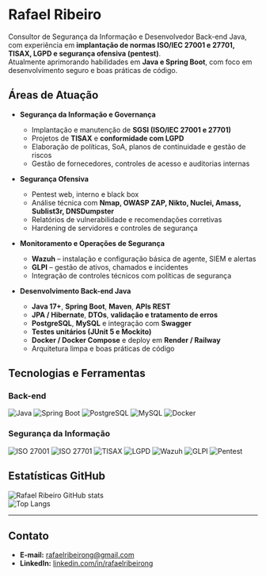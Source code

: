 # Rafael Ribeiro

Consultor de Segurança da Informação e Desenvolvedor Back-end Java, com experiência em **implantação de normas ISO/IEC 27001 e 27701, TISAX, LGPD e segurança ofensiva (pentest)**.  
Atualmente aprimorando habilidades em **Java e Spring Boot**, com foco em desenvolvimento seguro e boas práticas de código.  


## Áreas de Atuação

- **Segurança da Informação e Governança**
  - Implantação e manutenção de **SGSI (ISO/IEC 27001 e 27701)**  
  - Projetos de **TISAX** e **conformidade com LGPD**  
  - Elaboração de políticas, SoA, planos de continuidade e gestão de riscos  
  - Gestão de fornecedores, controles de acesso e auditorias internas  

- **Segurança Ofensiva**
  - Pentest web, interno e black box  
  - Análise técnica com **Nmap, OWASP ZAP, Nikto, Nuclei, Amass, Sublist3r, DNSDumpster**  
  - Relatórios de vulnerabilidade e recomendações corretivas  
  - Hardening de servidores e controles de segurança  

- **Monitoramento e Operações de Segurança**
  - **Wazuh** – instalação e configuração básica de agente, SIEM e alertas  
  - **GLPI** – gestão de ativos, chamados e incidentes  
  - Integração de controles técnicos com políticas de segurança  

- **Desenvolvimento Back-end Java**
  - **Java 17+**, **Spring Boot**, **Maven**, **APIs REST**  
  - **JPA / Hibernate**, **DTOs**, **validação e tratamento de erros**  
  - **PostgreSQL**, **MySQL** e integração com **Swagger**  
  - **Testes unitários (JUnit 5 e Mockito)**  
  - **Docker / Docker Compose** e deploy em **Render / Railway**  
  - Arquitetura limpa e boas práticas de código  


## Tecnologias e Ferramentas

### Back-end
![Java](https://img.shields.io/badge/Java-ED8B00?style=for-the-badge&logo=java&logoColor=white)
![Spring Boot](https://img.shields.io/badge/Spring%20Boot-6DB33F?style=for-the-badge&logo=springboot&logoColor=white)
![PostgreSQL](https://img.shields.io/badge/PostgreSQL-316192?style=for-the-badge&logo=postgresql&logoColor=white)
![MySQL](https://img.shields.io/badge/MySQL-005C84?style=for-the-badge&logo=mysql&logoColor=white)
![Docker](https://img.shields.io/badge/Docker-2496ED?style=for-the-badge&logo=docker&logoColor=white)

### Segurança da Informação
![ISO 27001](https://img.shields.io/badge/ISO%2027001-003366?style=for-the-badge)
![ISO 27701](https://img.shields.io/badge/ISO%2027701-336699?style=for-the-badge)
![TISAX](https://img.shields.io/badge/TISAX-0078D7?style=for-the-badge)
![LGPD](https://img.shields.io/badge/LGPD-FF9900?style=for-the-badge)
![Wazuh](https://img.shields.io/badge/Wazuh-0078FF?style=for-the-badge)
![GLPI](https://img.shields.io/badge/GLPI-005C97?style=for-the-badge)
![Pentest](https://img.shields.io/badge/Pentest-000000?style=for-the-badge)


## Estatísticas GitHub

![Rafael Ribeiro GitHub stats](https://github-readme-stats.vercel.app/api?username=rafaelribeirong&show_icons=true&theme=tokyonight)  
![Top Langs](https://github-readme-stats.vercel.app/api/top-langs/?username=rafaelribeirong&layout=compact&theme=tokyonight)

---

## Contato

- **E-mail:** rafaelribeirong@gmail.com  
- **LinkedIn:** [linkedin.com/in/rafaelribeirong](https://linkedin.com/in/rafaelribeirong)  

